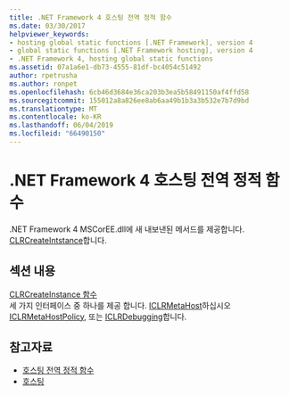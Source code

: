 ```yaml
---
title: .NET Framework 4 호스팅 전역 정적 함수
ms.date: 03/30/2017
helpviewer_keywords:
- hosting global static functions [.NET Framework], version 4
- global static functions [.NET Framework hosting], version 4
- .NET Framework 4, hosting global static functions
ms.assetid: 07a1a6e1-db73-4555-81df-bc4054c51492
author: rpetrusha
ms.author: ronpet
ms.openlocfilehash: 6cb46d3684e36ca203b3ea5b58491150af4ffd58
ms.sourcegitcommit: 155012a8a826ee8ab6aa49b1b3a3b532e7b7d9bd
ms.translationtype: MT
ms.contentlocale: ko-KR
ms.lasthandoff: 06/04/2019
ms.locfileid: "66490150"
---
```

# <a name="net-framework-4-hosting-global-static-functions"></a>.NET Framework 4 호스팅 전역 정적 함수
.NET Framework 4 MSCorEE.dll에 새 내보낸된 메서드를 제공합니다. [CLRCreateIntstance](../../../../docs/framework/unmanaged-api/hosting/clrcreateinstance-function.md)합니다.  
  
## <a name="in-this-section"></a>섹션 내용  
 [CLRCreateInstance 함수](../../../../docs/framework/unmanaged-api/hosting/clrcreateinstance-function.md)  
 세 가지 인터페이스 중 하나를 제공 합니다. [ICLRMetaHost](../../../../docs/framework/unmanaged-api/hosting/iclrmetahost-interface.md)하십시오 [ICLRMetaHostPolicy](../../../../docs/framework/unmanaged-api/hosting/iclrmetahostpolicy-interface.md), 또는 [ICLRDebugging](../../../../docs/framework/unmanaged-api/debugging/iclrdebugging-interface.md)합니다.  
  
## <a name="see-also"></a>참고자료

- [호스팅 전역 정적 함수](../../../../docs/framework/unmanaged-api/hosting/hosting-global-static-functions.md)
- [호스팅](../../../../docs/framework/unmanaged-api/hosting/index.md)
